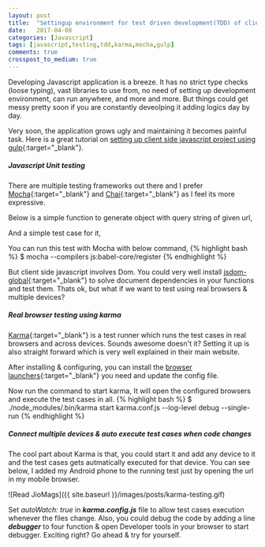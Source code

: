 ```yaml
---
layout: post
title:  "Settingup environment for test driven development(TDD) of client side javascript using Mocha, Karma and Watchify"
date:   2017-04-08
categories: [Javascript]
tags: [javascript,testing,tdd,karma,mocha,gulp]
comments: true
crosspost_to_medium: true
---
```

   Developing Javascript application is a breeze. It has no strict type checks (loose typing), vast libraries to use from, no need of setting up development environment, can run anywhere, and more and more. But things could get messy pretty soon if you are constantly deveolping it adding logics day by day.   

Very soon, the application grows ugly and maintaining it becomes painful task. Here is a great tutorial on [setting up client side javascript project using gulp](https://fluxusfrequency.github.io/blog/2015/02/04/setting-up-a-client-side-javascript-project-with-gulp-and-browserify/){:target="_blank"}.

##### Javascript Unit testing

There are multiple testing frameworks out there and I prefer [Mocha](http://mochajs.org/){:target="_blank"} and [Chai](http://chaijs.com){:target="_blank"} as I feel its more expressive.

Below is a simple function to generate object with query string of given url,

<script src="http://gist-it.appspot.com/https://github.com/scriperdj/Javascript-automated-unit-testing-with-browsers/blob/master/src/helpers.js?slice=69:86"></script>

And a simple test case for it,

<script src="http://gist-it.appspot.com/https://github.com/scriperdj/Javascript-automated-unit-testing-with-browsers/blob/master/test/helpers.test.js?slice=26:45"></script>

You can run this test with Mocha with below command,
{% highlight bash %}
$ mocha --compilers js:babel-core/register
{% endhighlight %}

But client side javascript involves Dom. You could very well install [jsdom-global](https://github.com/rstacruz/jsdom-global){:target="_blank"} to solve document dependencies in your functions and test them. Thats ok, but what if we want to test using real browsers & multiple devices?

##### Real browser testing using karma

[Karma](http://karma-runner.github.io/1.0/index.html){:target="_blank"} is a test runner which runs the test cases in real browsers and across devices. Sounds awesome doesn't it? Setting it up is also straight forward which is very well explained in their main website.

After installing & configuring, you can install the [browser launchers](http://karma-runner.github.io/1.0/config/browsers.html){:target="_blank"} you need and update the config file.

Now run the command to start karma, It will open the configured browsers and execute the test cases in all.
{% highlight bash %}
$ ./node_modules/.bin/karma start karma.conf.js --log-level debug --single-run
{% endhighlight %}

##### Connect multiple devices & auto execute test cases when code changes

The cool part about Karma is that, you could start it and add any device to it and the test cases gets autmatically executed for that device. You can see below, I added my Android phone to the running test just by opening the url in my mobile browser.

![Read JioMags]({{ site.baseurl }}/images/posts/karma-testing.gif)

Set *autoWatch: true* in ***karma.config.js*** file to allow test cases execution whenever the files change. Also, you could debug the code by adding a line ***debugger*** to four function & open Developer tools in your browser to start debugger. Exciting right? Go ahead & try for yourself.
